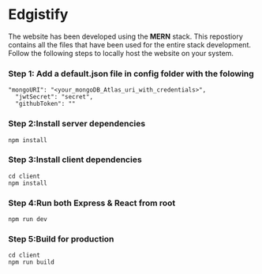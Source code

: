 # Edgistify

The website has been developed using the **MERN** stack. This repostiory contains all the files that have been used for the entire stack development. Follow the following steps to locally host the website on your system.

### Step 1: Add a default.json file in config folder with the folowing

```
"mongoURI": "<your_mongoDB_Atlas_uri_with_credentials>",
  "jwtSecret": "secret",
  "githubToken": ""
```

### Step 2:Install server dependencies

```
npm install
```

### Step 3:Install client dependencies

```
cd client
npm install
```

### Step 4:Run both Express & React from root

```
npm run dev
```

### Step 5:Build for production

```
cd client
npm run build
```


